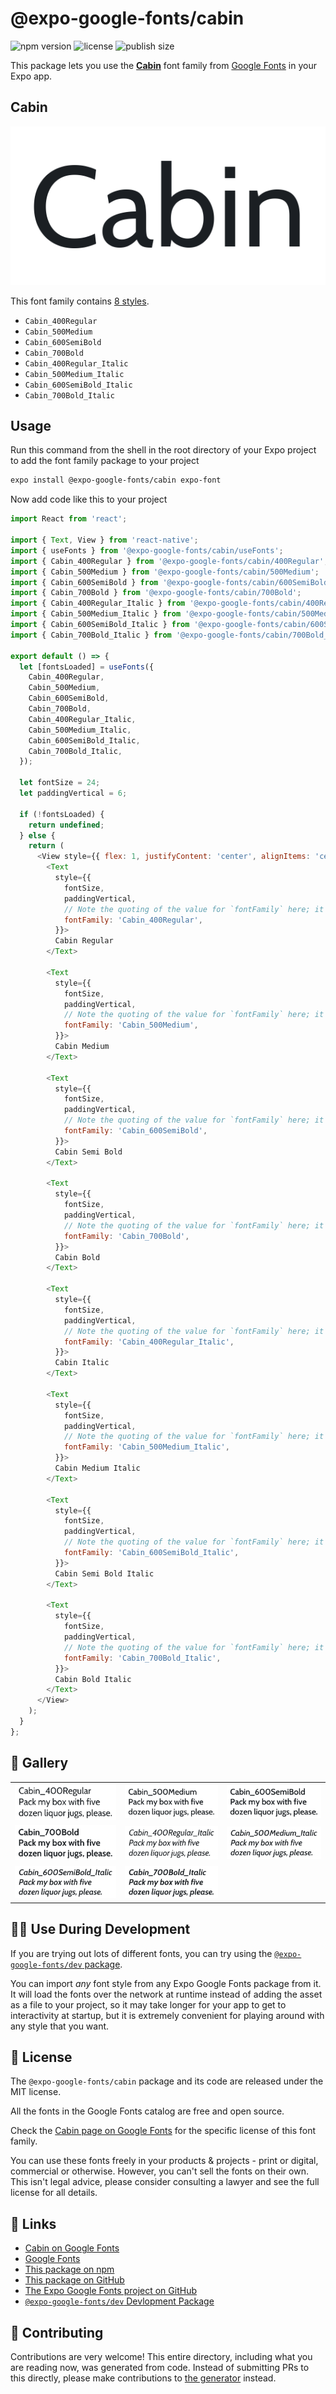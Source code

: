 # @expo-google-fonts/cabin

![npm version](https://flat.badgen.net/npm/v/@expo-google-fonts/cabin)
![license](https://flat.badgen.net/github/license/expo/google-fonts)
![publish size](https://flat.badgen.net/packagephobia/install/@expo-google-fonts/cabin)

This package lets you use the [**Cabin**](https://fonts.google.com/specimen/Cabin) font family from [Google Fonts](https://fonts.google.com/) in your Expo app.

## Cabin

![Cabin](./font-family.png)

This font family contains [8 styles](#-gallery).

- `Cabin_400Regular`
- `Cabin_500Medium`
- `Cabin_600SemiBold`
- `Cabin_700Bold`
- `Cabin_400Regular_Italic`
- `Cabin_500Medium_Italic`
- `Cabin_600SemiBold_Italic`
- `Cabin_700Bold_Italic`

## Usage

Run this command from the shell in the root directory of your Expo project to add the font family package to your project
```sh
expo install @expo-google-fonts/cabin expo-font
```

Now add code like this to your project
```js
import React from 'react';

import { Text, View } from 'react-native';
import { useFonts } from '@expo-google-fonts/cabin/useFonts';
import { Cabin_400Regular } from '@expo-google-fonts/cabin/400Regular';
import { Cabin_500Medium } from '@expo-google-fonts/cabin/500Medium';
import { Cabin_600SemiBold } from '@expo-google-fonts/cabin/600SemiBold';
import { Cabin_700Bold } from '@expo-google-fonts/cabin/700Bold';
import { Cabin_400Regular_Italic } from '@expo-google-fonts/cabin/400Regular_Italic';
import { Cabin_500Medium_Italic } from '@expo-google-fonts/cabin/500Medium_Italic';
import { Cabin_600SemiBold_Italic } from '@expo-google-fonts/cabin/600SemiBold_Italic';
import { Cabin_700Bold_Italic } from '@expo-google-fonts/cabin/700Bold_Italic';

export default () => {
  let [fontsLoaded] = useFonts({
    Cabin_400Regular,
    Cabin_500Medium,
    Cabin_600SemiBold,
    Cabin_700Bold,
    Cabin_400Regular_Italic,
    Cabin_500Medium_Italic,
    Cabin_600SemiBold_Italic,
    Cabin_700Bold_Italic,
  });

  let fontSize = 24;
  let paddingVertical = 6;

  if (!fontsLoaded) {
    return undefined;
  } else {
    return (
      <View style={{ flex: 1, justifyContent: 'center', alignItems: 'center' }}>
        <Text
          style={{
            fontSize,
            paddingVertical,
            // Note the quoting of the value for `fontFamily` here; it expects a string!
            fontFamily: 'Cabin_400Regular',
          }}>
          Cabin Regular
        </Text>

        <Text
          style={{
            fontSize,
            paddingVertical,
            // Note the quoting of the value for `fontFamily` here; it expects a string!
            fontFamily: 'Cabin_500Medium',
          }}>
          Cabin Medium
        </Text>

        <Text
          style={{
            fontSize,
            paddingVertical,
            // Note the quoting of the value for `fontFamily` here; it expects a string!
            fontFamily: 'Cabin_600SemiBold',
          }}>
          Cabin Semi Bold
        </Text>

        <Text
          style={{
            fontSize,
            paddingVertical,
            // Note the quoting of the value for `fontFamily` here; it expects a string!
            fontFamily: 'Cabin_700Bold',
          }}>
          Cabin Bold
        </Text>

        <Text
          style={{
            fontSize,
            paddingVertical,
            // Note the quoting of the value for `fontFamily` here; it expects a string!
            fontFamily: 'Cabin_400Regular_Italic',
          }}>
          Cabin Italic
        </Text>

        <Text
          style={{
            fontSize,
            paddingVertical,
            // Note the quoting of the value for `fontFamily` here; it expects a string!
            fontFamily: 'Cabin_500Medium_Italic',
          }}>
          Cabin Medium Italic
        </Text>

        <Text
          style={{
            fontSize,
            paddingVertical,
            // Note the quoting of the value for `fontFamily` here; it expects a string!
            fontFamily: 'Cabin_600SemiBold_Italic',
          }}>
          Cabin Semi Bold Italic
        </Text>

        <Text
          style={{
            fontSize,
            paddingVertical,
            // Note the quoting of the value for `fontFamily` here; it expects a string!
            fontFamily: 'Cabin_700Bold_Italic',
          }}>
          Cabin Bold Italic
        </Text>
      </View>
    );
  }
};

```

## 🔡 Gallery


||||
|-|-|-|
|![Cabin_400Regular](.//400Regular/Cabin_400Regular.ttf.png)|![Cabin_500Medium](.//500Medium/Cabin_500Medium.ttf.png)|![Cabin_600SemiBold](.//600SemiBold/Cabin_600SemiBold.ttf.png)||
|![Cabin_700Bold](.//700Bold/Cabin_700Bold.ttf.png)|![Cabin_400Regular_Italic](.//400Regular_Italic/Cabin_400Regular_Italic.ttf.png)|![Cabin_500Medium_Italic](.//500Medium_Italic/Cabin_500Medium_Italic.ttf.png)||
|![Cabin_600SemiBold_Italic](.//600SemiBold_Italic/Cabin_600SemiBold_Italic.ttf.png)|![Cabin_700Bold_Italic](.//700Bold_Italic/Cabin_700Bold_Italic.ttf.png)|||


## 👩‍💻 Use During Development

If you are trying out lots of different fonts, you can try using the [`@expo-google-fonts/dev` package](https://github.com/expo/google-fonts/tree/master/font-packages/dev#readme).

You can import *any* font style from any Expo Google Fonts package from it. It will load the fonts
over the network at runtime instead of adding the asset as a file to your project, so it may take longer
for your app to get to interactivity at startup, but it is extremely convenient
for playing around with any style that you want.

## 📖 License

The `@expo-google-fonts/cabin` package and its code are released under the MIT license.

All the fonts in the Google Fonts catalog are free and open source.

Check the [Cabin page on Google Fonts](https://fonts.google.com/specimen/Cabin) for the specific license of this font family.

You can use these fonts freely in your products & projects - print or digital, commercial or otherwise. However, you can't sell the fonts on their own. This isn't legal advice, please consider consulting a lawyer and see the full license for all details.

## 🔗 Links

- [Cabin on Google Fonts](https://fonts.google.com/specimen/Cabin)
- [Google Fonts](https://fonts.google.com/)
- [This package on npm](https://www.npmjs.com/package/@expo-google-fonts/cabin)
- [This package on GitHub](https://github.com/expo/google-fonts/tree/master/font-packages/cabin)
- [The Expo Google Fonts project on GitHub](https://github.com/expo/google-fonts)
- [`@expo-google-fonts/dev` Devlopment Package](https://github.com/expo/google-fonts/tree/master/font-packages/dev)

## 🤝 Contributing

Contributions are very welcome! This entire directory, including what you are reading now, was generated from code. Instead of submitting PRs to this directly, please make contributions to [the generator](https://github.com/expo/google-fonts/tree/master/packages/generator) instead.
